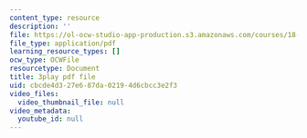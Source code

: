 ```yaml
---
content_type: resource
description: ''
file: https://ol-ocw-studio-app-production.s3.amazonaws.com/courses/18-03sc-differential-equations-fall-2011/cbcde4d327e687da02194d6cbcc3e2f3_z-meBrqcy_I.pdf
file_type: application/pdf
learning_resource_types: []
ocw_type: OCWFile
resourcetype: Document
title: 3play pdf file
uid: cbcde4d3-27e6-87da-0219-4d6cbcc3e2f3
video_files:
  video_thumbnail_file: null
video_metadata:
  youtube_id: null
---
```

